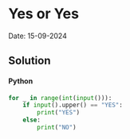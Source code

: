 
# Yes or Yes

Date: 15-09-2024

## Solution
#### Python
```python
for _ in range(int(input())):
    if input().upper() == "YES":
        print("YES")
    else:
        print("NO")
```
        